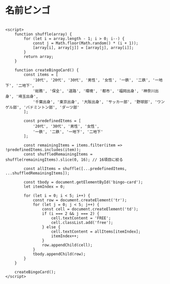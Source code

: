 <!DOCTYPE html>
<html lang="ja">
<head>
    <meta charset="UTF-8">
    <meta name="viewport" content="width=device-width, initial-scale=1.0">
    <title>名前ビンゴ</title>
    <style>
        table {
            width: 100%;
            border-collapse: collapse;
        }
        td {
            width: 20%;
            height: 80px;
            border: 1px solid #000;
            text-align: center;
            vertical-align: middle;
            font-size: 16px;
        }
        .free {
            background-color: #ddd;
        }
    </style>
</head>
<body>
    <h1>名前ビンゴ</h1>
    <table>
        <tbody id="bingo-card">
            <!-- JavaScriptでビンゴカードを生成 -->
        </tbody>
    </table>

    <script>
        function shuffle(array) {
            for (let i = array.length - 1; i > 0; i--) {
                const j = Math.floor(Math.random() * (i + 1));
                [array[i], array[j]] = [array[j], array[i]];
            }
            return array;
        }

        function createBingoCard() {
            const items = [
                '10代', '20代', '30代', '男性', '女性', '一鉄', '二鉄', '一地下', '二地下',
                '総務', '保全', '道路', '環境', '都市', '福岡出身', '神奈川出身', '埼玉出身',
                '千葉出身', '東京出身', '大阪出身', 'サッカー部', '野球部', 'ワンゲル部', 'バドミントン部', 'ダーツ部'
            ];

            const predefinedItems = [
                '20代', '30代', '男性', '女性',
                '一鉄', '二鉄', '一地下', '二地下'
            ];

            const remainingItems = items.filter(item => !predefinedItems.includes(item));
            const shuffledRemainingItems = shuffle(remainingItems).slice(0, 16); // 16項目に絞る

            const allItems = shuffle([...predefinedItems, ...shuffledRemainingItems]);

            const tbody = document.getElementById('bingo-card');
            let itemIndex = 0;

            for (let i = 0; i < 5; i++) {
                const row = document.createElement('tr');
                for (let j = 0; j < 5; j++) {
                    const cell = document.createElement('td');
                    if (i === 2 && j === 2) {
                        cell.textContent = 'FREE';
                        cell.classList.add('free');
                    } else {
                        cell.textContent = allItems[itemIndex];
                        itemIndex++;
                    }
                    row.appendChild(cell);
                }
                tbody.appendChild(row);
            }
        }

        createBingoCard();
    </script>
</body>
</html>
